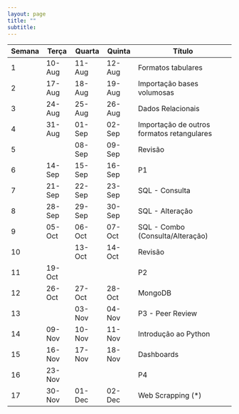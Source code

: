 ```yaml
---
layout: page
title: ""
subtitle:
---
```


| Semana | Terça      | Quarta      | Quinta      | Título                                     |
| ------ | ---------- | ----------- | ----------- | ------------------------------------------ |
| 1      | 10-Aug     | 11-Aug      | 12-Aug      | Formatos tabulares                         |
| 2      | 17-Aug     | 18-Aug      | 19-Aug      | Importação bases volumosas                 |
| 3      | 24-Aug     | 25-Aug      | 26-Aug      | Dados Relacionais                          |
| 4      | 31-Aug     | 01-Sep      | 02-Sep      | Importação de outros formatos retangulares |
| 5      |            | 08-Sep      | 09-Sep      | Revisão                                    |
| 6      | 14-Sep     | 15-Sep      | 16-Sep      | P1                                         |
| 7      | 21-Sep     | 22-Sep      | 23-Sep      | SQL - Consulta                             |
| 8      | 28-Sep     | 29-Sep      | 30-Sep      | SQL - Alteração                            |
| 9      | 05-Oct     | 06-Oct      | 07-Oct      | SQL - Combo (Consulta/Alteração)           |
| 10     |            | 13-Oct      | 14-Oct      | Revisão                                    |
| 11     | 19-Oct     |             |             | P2                                         |
| 12     | 26-Oct     | 27-Oct      | 28-Oct      | MongoDB                                    |
| 13     |            | 03-Nov      | 04-Nov      | P3 - Peer Review                           |
| 14     | 09-Nov     | 10-Nov      | 11-Nov      | Introdução ao Python                       |
| 15     | 16-Nov     | 17-Nov      | 18-Nov      | Dashboards                                 |
| 16     | 23-Nov     |             |             | P4                                         |
| 17     | 30-Nov     | 01-Dec      | 02-Dec      | Web Scrapping (*)                          |
